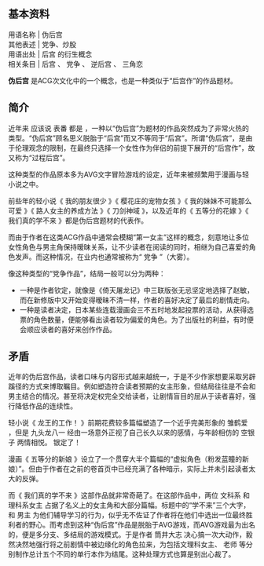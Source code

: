 **基本资料**  
---  
用语名称  |  伪后宫   
其他表述  |  党争、炒股   
用语出处  |  后宫  的衍生概念   
相关条目  |  后宫  、  党争  、  逆后宫  、  三角恋   
  
**伪后宫** 是ACG次文化中的一个概念，也是一种类似于“后宫作”的作品题材。

##  简介

近年来  应该说  表番  都是
，一种以“伪后宫”为题材的作品突然成为了非常火热的类型。“伪后宫”顾名思义脱胎于“后宫”而又不等同于“后宫”。所谓“伪后宫”，是由于伦理观念的限制，在最终只选择一个女性作为伴侣的前提下展开的“后宫作”，故又称为“过程后宫”。

这种类型的作品原本多为AVG文字冒险游戏的设定，近年来被频繁用于漫画与轻小说之中。

前些年的轻小说《  我的朋友很少  》《  樱花庄的宠物女孩  》《  我的妹妹不可能那么可爱  》《  路人女主的养成方法  》《  刀剑神域
》，以及近年的《  五等分的花嫁  》《  我们真的学不来  》都是伪后宫题材的代表作。

而由于作者在这类ACG作品中通常会模糊“第一女主”这样的概念，刻意地让多位女性角色与男主角保持暧昧关系，让不少读者在阅读的同时，相继为自己喜爱的角色发声。而这种情况，在业内也通常被称为“
党争  ”（大雾）。

像这种类型的“党争作品”，结局一般可以分为两种：

  * 一种是作者钦定，就像是《倚天屠龙记》中三联版张无忌坚定地选择了赵敏，而在新修版中又开始变得暧昧不清一样，作者的喜好决定了最后的剧情走向。 
  * 一种是读者决定，日本某些连载漫画会三不五时地发起投票的活动，从获得选票的角色数量，便能够看出读者较为偏爱的角色。为了出版社的利益，有时便会顺应读者的喜好来创作作品。 

##  矛盾

近年的伪后宫作品，读者口味与内容形式越来越统一，于是不少作家想要采取另辟蹊径的方式来博取瞩目。例如塑造符合读者预期的女主形象，但结局往往是不会和男主结合的情况。甚至将决定权完全交给读者，让剧情盲目的屈从于读者喜好，强行降低作品的连续性。

轻小说《  龙王的工作！  》前期花费较多篇幅塑造了一个近乎完美形象的  雏鹤爱  ，但是  九头龙八一
经由一场意外正视了自己长久以来的感情，与年龄相仿的  空银子  两情相悦。  银定了！

漫画《  五等分的新娘
》设立了一个贯穿大半个篇幅的“虚拟角色（粉发蓝瞳的新娘）”。但由于作者在之前的卷首页中已经充满了各种暗示，实际上并未引起读者太大的反弹。

而《  我们真的学不来  》这部作品就非常奇葩了。在这部作品中，两位  文科系  和  理科系女主
占据了名义上的女主角和大部分篇幅。标题中的“学不来”三个大字，和  男主
为他们辅导学习的行为，似乎无不佐证了作者将在他们中选出一位最终胜利者的野心。而考虑到这种“伪后宫”作品是脱胎于AVG游戏，而AVG游戏最为出名的，便是多分支、多结局的游戏模式。于是作者
筒井大志  决心搞一次大动作，毅然决然地强行将之前剧情中被边缘化的角色拉来，为包括文理科女主、  老师
等分别制作总计五个不同的单行本作为结尾。这种处理方式也算是别出心裁了。